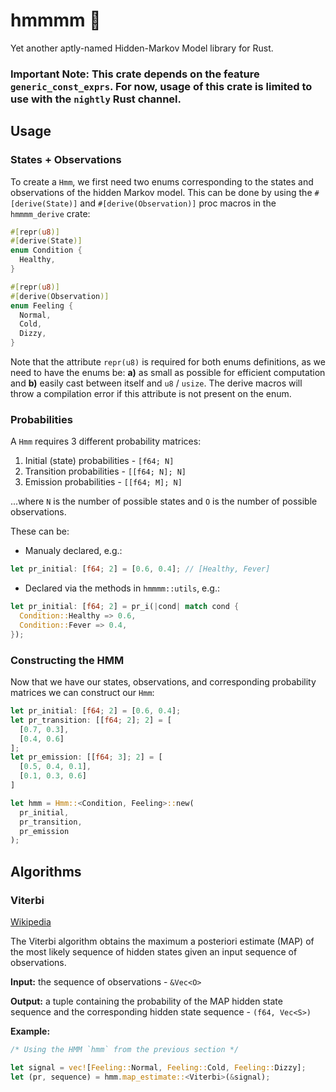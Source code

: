 # hmmmm 🤔

Yet another aptly-named Hidden-Markov Model library for Rust.


### **Important Note:** This crate depends on the feature `generic_const_exprs`. For now, usage of this crate is limited to use with the `nightly` Rust channel. 


## Usage


### States + Observations

To create a `Hmm`, we first need two enums corresponding to the
states and observations of the hidden Markov model. This can be done
by using the `#[derive(State)]` and `#[derive(Observation)]` proc macros in the `hmmmm_derive` crate: 

```rust
#[repr(u8)]
#[derive(State)]
enum Condition {
  Healthy,
}

#[repr(u8)]
#[derive(Observation)]
enum Feeling {
  Normal,
  Cold,
  Dizzy,
}
```

Note that the attribute `repr(u8)` is required for both enums
definitions, as we need to have the enums be: **a)** as small as
possible for efficient computation and **b)** easily cast between
itself and `u8` / `usize`. The derive macros will throw a compilation
error if this attribute is not present on the enum.

### Probabilities

A `Hmm` requires 3 different probability matrices:

1. Initial (state) probabilities - `[f64; N]`
2. Transition probabilities - `[[f64; N]; N]`
3. Emission probabilities - `[[f64; M]; N]`

...where `N` is the number of possible states and `O` is the
number of possible observations.

These can be:

- Manualy declared, e.g.:

```rust                  
let pr_initial: [f64; 2] = [0.6, 0.4]; // [Healthy, Fever]
```
- Declared via the methods in `hmmmm::utils`, e.g.:
  
```rust
let pr_initial: [f64; 2] = pr_i(|cond| match cond {
  Condition::Healthy => 0.6,
  Condition::Fever => 0.4,
});
```

### Constructing the HMM

Now that we have our states, observations, and corresponding 
probability matrices we can construct our `Hmm`:

```rust
let pr_initial: [f64; 2] = [0.6, 0.4];
let pr_transition: [[f64; 2]; 2] = [
  [0.7, 0.3],
  [0.4, 0.6]
];
let pr_emission: [[f64; 3]; 2] = [
  [0.5, 0.4, 0.1],
  [0.1, 0.3, 0.6]
]

let hmm = Hmm::<Condition, Feeling>::new(
  pr_initial,
  pr_transition,
  pr_emission
);
```

## Algorithms

### Viterbi
 
[Wikipedia](https://en.wikipedia.org/wiki/Viterbi_algorithm)

The Viterbi algorithm obtains the maximum a posteriori estimate 
(MAP) of the most likely sequence of hidden states given an 
input sequence of observations.

**Input:** the sequence of observations - `&Vec<O>`

**Output:** a tuple containing the probability of the MAP hidden state sequence and the corresponding hidden state sequence - `(f64, Vec<S>)`

**Example:**
```rust
/* Using the HMM `hmm` from the previous section */

let signal = vec![Feeling::Normal, Feeling::Cold, Feeling::Dizzy];
let (pr, sequence) = hmm.map_estimate::<Viterbi>(&signal);
```